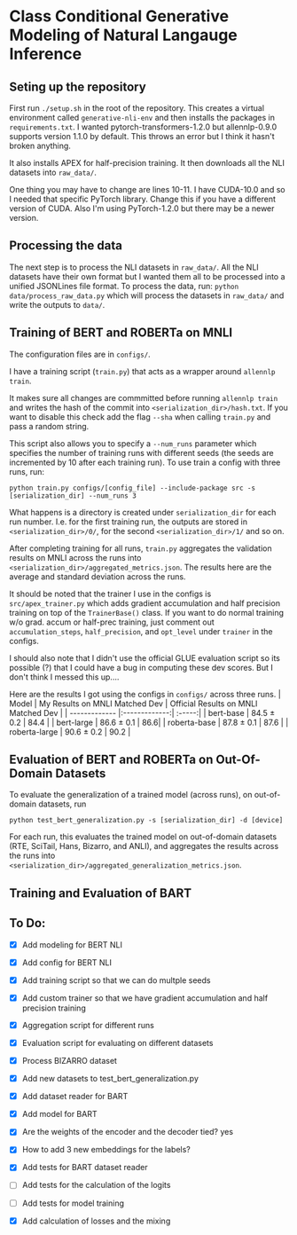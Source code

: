 # Class Conditional Generative Modeling of Natural Langauge Inference

## Seting up the repository

First run `./setup.sh` in the root of the repository. This creates a virtual environment called `generative-nli-env` and then installs the packages in `requirements.txt`. I wanted pytorch-transformers-1.2.0 but allennlp-0.9.0 supports version 1.1.0 by default. This throws an error but I think it hasn't broken anything.

It also installs APEX for half-precision training. It then downloads all the NLI datasets into `raw_data/`. 

One thing you may have to change are lines 10-11. I have CUDA-10.0 and so I needed that specific PyTorch library. Change this if you have a different version of CUDA. Also I'm using PyTorch-1.2.0 but there may be a newer version.

## Processing the data
The next step is to process the NLI datasets in `raw_data/`. All the NLI datasets have their own format but I wanted them all to be processed into a unified JSONLines file format. To process the data, run: `python data/process_raw_data.py` which will process the datasets in `raw_data/` and write the outputs to `data/`.

## Training of BERT and ROBERTa on MNLI
The configuration files are in `configs/`. 

I have a training script (`train.py`) that acts as a wrapper around `allennlp train`. 

It makes sure all changes are commmitted before running `allennlp train` and writes the hash of the commit into `<serialization_dir>/hash.txt`. If you want to disable this check add the flag `--sha` when calling `train.py` and pass a random string. 

This script also allows you to specify a `--num_runs` parameter which specifies the number of training runs with different seeds (the seeds are incremented by 10 after each training run). To use train a config with three runs, run:
```
python train.py configs/[config_file] --include-package src -s [serialization_dir] --num_runs 3
```
What happens is a directory is created under `serialization_dir` for each run number. I.e. for the first training run, the outputs are stored in `<serialization_dir>/0/`, for the second `<serialization_dir>/1/` and so on.

After completing training for all runs, `train.py` aggregates the validation results on MNLI across the runs into `<serialization_dir>/aggregated_metrics.json`. The results here are the average and standard deviation across the runs. 

It should be noted that the trainer I use in the configs is `src/apex_trainer.py`  which adds gradient accumulation and half precision training on top of the `TrainerBase()` class. If you want to do normal training w/o grad. accum or half-prec training, just comment out `accumulation_steps`, `half_precision`, and `opt_level` under `trainer` in the configs. 

I should also note that I didn't use the official GLUE evaluation script so its possible (?) that I could have a bug in computing these dev scores. But I don't think I messed this up....

Here are the results I got using the configs in `configs/` across three runs. 
| Model | My Results on MNLI Matched Dev | Official Results on MNLI Matched Dev |
| ------------- |:-------------:| :-----:|
| bert-base      | 84.5 ± 0.2 | 84.4 |
| bert-large      | 86.6 ± 0.1      |  86.6|
| roberta-base | 87.8 ± 0.1      |    87.6 |
| roberta-large | 90.6 ± 0.2      |    90.2 |


## Evaluation of BERT and ROBERTa on Out-Of-Domain Datasets
To evaluate the generalization of a trained model (across runs), on out-of-domain datasets, run
```
python test_bert_generalization.py -s [serialization_dir] -d [device]
```
For each run, this evaluates the trained model on out-of-domain datasets (RTE, SciTail, Hans, Bizarro, and ANLI), and aggregates the results across the runs into `<serialization_dir>/aggregated_generalization_metrics.json`. 

## Training and Evaluation of BART

## To Do:

- [x] Add modeling for BERT NLI
- [x] Add config for BERT NLI
- [x] Add training script so that we can do multple seeds
- [x] Add custom trainer so that we have gradient accumulation and half precision training
- [x] Aggregation script for different runs
- [x] Evaluation script for evaluating on different datasets
- [x] Process BIZARRO dataset
- [x] Add new datasets to test_bert_generalization.py
- [x] Add dataset reader for BART
- [x] Add model for BART
- [x] Are the weights of the encoder and the decoder tied? yes
- [x] How to add 3 new embeddings for the labels?
- [x] Add tests for BART dataset reader
- [ ] Add tests for the calculation of the logits
- [ ] Add tests for model training
- [x] Add calculation of losses and the mixing


